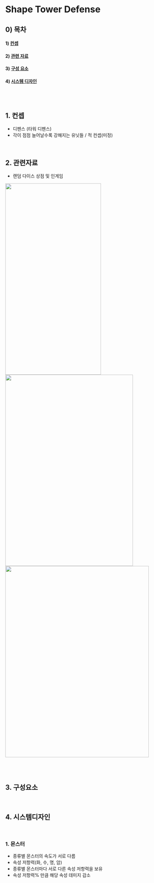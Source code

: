 # Shape Tower Defense

## 0) 목차
#### 1) [컨셉](#컨셉)
#### 2) [관련 자료](#관련자료)
#### 3) [구성 요소](#구성요소)
#### 4) [시스템 디자인](#시스템디자인)

<br><br>
## 1. 컨셉
- 디펜스 (타워 디펜스)
- 각이 점점 늘어날수록 강해지는 유닛들 / 적 컨셉(미정)
<br>

## 2. 관련자료

- 랜덤 다이스 상점 및 인게임
<image controls width="300" height="600" img src="./이미지/store_scene.jpg">
<image controls width="400" height="600" img src="./이미지/store_scene2.png">
<image controls width="450" height="600" img src="./이미지/battle_scene.png">
  
<br><br>
  
## 3. 구성요소

<br>

## 4. 시스템디자인

<br>

### 1. 몬스터
- 종류별 몬스터의 속도가 서로 다름
- 속성 저항력(화, 수, 명, 암)
- 종류별 몬스터마다 서로 다른 속성 저항력을 보유
- 속성 저항력% 만큼 해당 속성 데미지 감소
